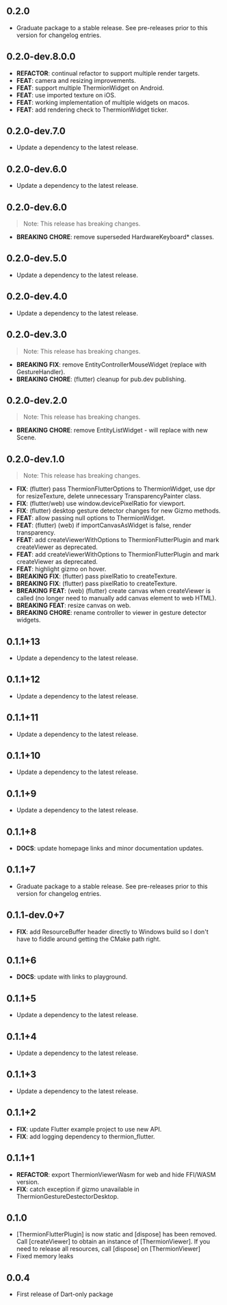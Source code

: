 ## 0.2.0

 - Graduate package to a stable release. See pre-releases prior to this version for changelog entries.

## 0.2.0-dev.8.0.0

 - **REFACTOR**: continual refactor to support multiple render targets.
 - **FEAT**: camera and resizing improvements.
 - **FEAT**: support multiple ThermionWidget on Android.
 - **FEAT**: use imported texture on iOS.
 - **FEAT**: working implementation of multiple widgets on macos.
 - **FEAT**: add rendering check to ThermionWidget ticker.

## 0.2.0-dev.7.0

 - Update a dependency to the latest release.

## 0.2.0-dev.6.0

 - Update a dependency to the latest release.

## 0.2.0-dev.6.0

> Note: This release has breaking changes.

 - **BREAKING** **CHORE**: remove superseded HardwareKeyboard* classes.

## 0.2.0-dev.5.0

 - Update a dependency to the latest release.

## 0.2.0-dev.4.0

 - Update a dependency to the latest release.

## 0.2.0-dev.3.0

> Note: This release has breaking changes.

 - **BREAKING** **FIX**: remove EntityControllerMouseWidget (replace with GestureHandler).
 - **BREAKING** **CHORE**: (flutter) cleanup for pub.dev publishing.

## 0.2.0-dev.2.0

> Note: This release has breaking changes.

 - **BREAKING** **CHORE**: remove EntityListWidget - will replace with new Scene.

## 0.2.0-dev.1.0

> Note: This release has breaking changes.

 - **FIX**: (flutter) pass ThermionFlutterOptions to ThermionWidget, use dpr for resizeTexture, delete unnecessary TransparencyPainter class.
 - **FIX**: (flutter/web) use window.devicePixelRatio for viewport.
 - **FIX**: (flutter) desktop gesture detector changes for new Gizmo methods.
 - **FEAT**: allow passing null options to ThermionWidget.
 - **FEAT**: (flutter) (web) if importCanvasAsWidget is false, render transparency.
 - **FEAT**: add createViewerWithOptions to ThermionFlutterPlugin and mark createViewer as deprecated.
 - **FEAT**: add createViewerWithOptions to ThermionFlutterPlugin and mark createViewer as deprecated.
 - **FEAT**: highlight gizmo on hover.
 - **BREAKING** **FIX**: (flutter) pass pixelRatio to createTexture.
 - **BREAKING** **FIX**: (flutter) pass pixelRatio to createTexture.
 - **BREAKING** **FEAT**: (web) (flutter) create canvas when createViewer is called (no longer need to manually add canvas element to web HTML).
 - **BREAKING** **FEAT**: resize canvas on web.
 - **BREAKING** **CHORE**: rename controller to viewer in gesture detector widgets.

## 0.1.1+13

 - Update a dependency to the latest release.

## 0.1.1+12

 - Update a dependency to the latest release.

## 0.1.1+11

 - Update a dependency to the latest release.

## 0.1.1+10

 - Update a dependency to the latest release.

## 0.1.1+9

 - Update a dependency to the latest release.

## 0.1.1+8

 - **DOCS**: update homepage links and minor documentation updates.

## 0.1.1+7

 - Graduate package to a stable release. See pre-releases prior to this version for changelog entries.

## 0.1.1-dev.0+7

 - **FIX**: add ResourceBuffer header directly to Windows build so I don't have to fiddle around getting the CMake path right.

## 0.1.1+6

 - **DOCS**: update with links to playground.

## 0.1.1+5

 - Update a dependency to the latest release.

## 0.1.1+4

 - Update a dependency to the latest release.

## 0.1.1+3

 - Update a dependency to the latest release.

## 0.1.1+2

 - **FIX**: update Flutter example project to use new API.
 - **FIX**: add logging dependency to thermion_flutter.

## 0.1.1+1

 - **REFACTOR**: export ThermionViewerWasm for web and hide FFI/WASM version.
 - **FIX**: catch exception if gizmo unavailable in ThermionGestureDestectorDesktop.

## 0.1.0
* [ThermionFlutterPlugin] is now static and [dispose] has been removed. Call [createViewer] to obtain an instance of [ThermionViewer]. If you need to release all resources, call [dispose] on [ThermionViewer] 
* Fixed memory leaks

## 0.0.4
* First release of Dart-only package


